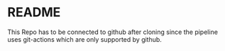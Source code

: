 # README #

This Repo has to be connected to github after cloning since the pipeline uses git-actions which are only supported by github.